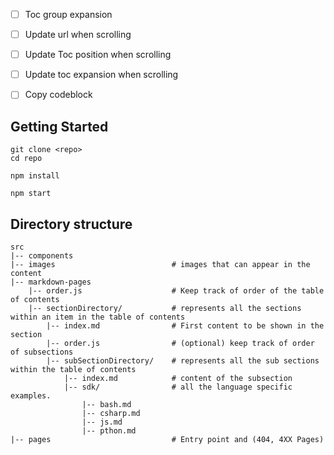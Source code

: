 - [ ] Toc group expansion
- [ ] Update url when scrolling
- [ ] Update Toc position when scrolling
- [ ] Update toc expansion when scrolling
- [ ] Copy codeblock


## Getting Started

```
git clone <repo>
cd repo

npm install

npm start
```

## Directory structure

```
src
|-- components                      
|-- images                          # images that can appear in the content
|-- markdown-pages
    |-- order.js                    # Keep track of order of the table of contents
    |-- sectionDirectory/           # represents all the sections within an item in the table of contents
        |-- index.md                # First content to be shown in the section
        |-- order.js                # (optional) keep track of order of subsections
        |-- subSectionDirectory/    # represents all the sub sections within the table of contents
            |-- index.md            # content of the subsection
            |-- sdk/                # all the language specific examples.
                |-- bash.md
                |-- csharp.md
                |-- js.md
                |-- pthon.md
|-- pages                           # Entry point and (404, 4XX Pages)
```